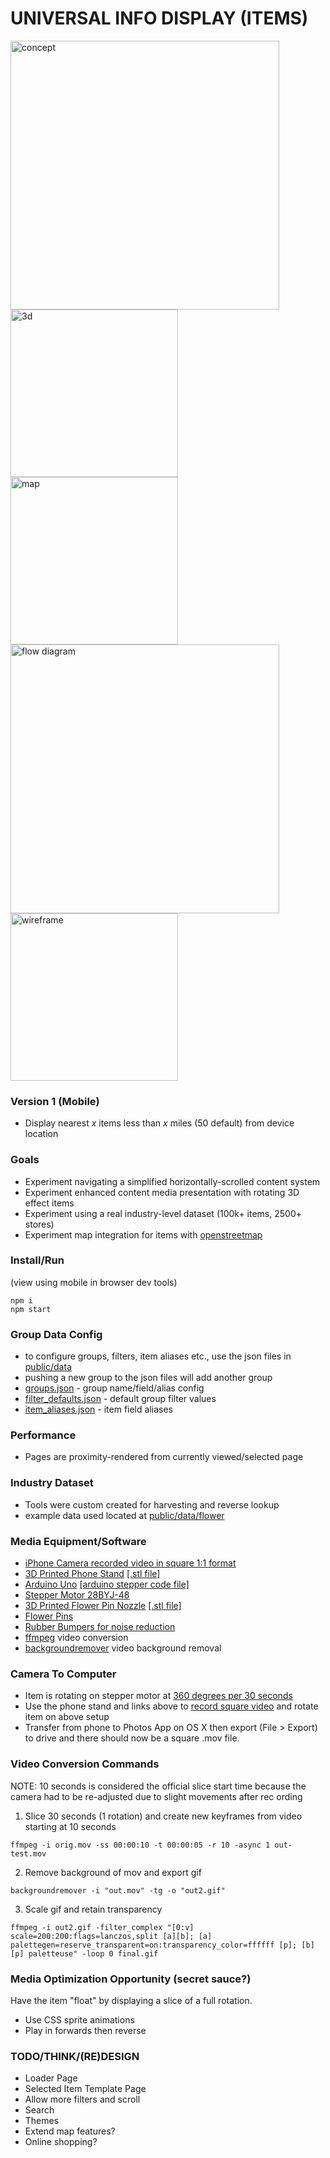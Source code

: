 # UNIVERSAL INFO DISPLAY (ITEMS)

<img width="430" alt="concept" src="https://user-images.githubusercontent.com/26150152/179231190-2058acd2-1232-4a59-8467-d11a9fe26417.png">
<img width="268" alt="3d" src="https://user-images.githubusercontent.com/26150152/179373904-75cb0c80-9903-473a-9620-77faa822b408.gif">
<img width="268" alt="map" src="https://user-images.githubusercontent.com/26150152/179227076-1b0dd3f7-9807-4b37-af56-fee6dcb02ec3.png">
<img width="430" alt="flow diagram" src="https://user-images.githubusercontent.com/26150152/179226458-354bcd17-a83d-41aa-8cfa-7e52709955ec.png">
<img width="268" alt="wireframe" src="https://user-images.githubusercontent.com/26150152/179374209-d6162023-1908-44a9-9ba4-5f859cf56c0b.png">

### Version 1 (Mobile)
- Display nearest *x* items less than *x* miles (50 default) from device location

### Goals
- Experiment navigating a simplified horizontally-scrolled content system
- Experiment enhanced content media presentation with rotating 3D effect items 
- Experiment using a real industry-level dataset (100k+ items, 2500+ stores)
- Experiment map integration for items with [openstreetmap](https://openstreetmap.org)

### Install/Run
(view using mobile in browser dev tools)
```
npm i
npm start
```

### Group Data Config
- to configure groups, filters, item aliases etc., use the json files in [public/data](https://github.com/tboie/universal_info_display/tree/groups/public/data)
- pushing a new group to the json files will add another group
- [groups.json](https://github.com/tboie/universal_info_display/tree/groups/public/data/groups.json) - group name/field/alias config
- [filter_defaults.json](https://github.com/tboie/universal_info_display/tree/groups/public/data/filter_defaults.json) - default group filter values
- [item_aliases.json](https://github.com/tboie/universal_info_display/tree/groups/public/data/item_aliases.json) - item field aliases

### Performance
- Pages are proximity-rendered from currently viewed/selected page

### Industry Dataset
- Tools were custom created for harvesting and reverse lookup
- example data used located at [public/data/flower](https://github.com/tboie/universal_info_display/tree/groups/public/data/flower)

### Media Equipment/Software
- [iPhone Camera recorded video in square 1:1 format](https://jilaxzone.com/2021/11/23/heres-how-to-record-square-video-on-iphone-instead-of-default-169-no-3rd-party-app-installation-required/)
- [3D Printed Phone Stand](https://www.tinkercad.com/things/c7iPako4ej5-phone-stand) [[.stl file]](https://github.com/tboie/universal_info_display/blob/groups/public/3d/phone-stand.stl)
- [Arduino Uno](https://store-usa.arduino.cc/products/arduino-uno-rev3) [[arduino stepper code file]](https://github.com/tboie/universal_info_display/blob/groups/public/arduino/stepper_onerev_28BYJ-48.ino)
- [Stepper Motor 28BYJ-48](https://create.arduino.cc/projecthub/debanshudas23/getting-started-with-stepper-motor-28byj-48-3de8c9)
- [3D Printed Flower Pin Nozzle](https://www.tinkercad.com/things/0bvBJ69fsWk-needle-piece) [[.stl file]](https://github.com/tboie/universal_info_display/blob/groups/public/3d/needle-piece.stl)
- [Flower Pins](https://www.walmart.com/ip/Dritz-Flat-Flower-Pin-100-Pack/51236523)
- [Rubber Bumpers for noise reduction](https://www.walmart.com/ip/Clear-Adhesive-Bumper-Pads-106-PC-Combo-Pack-Round-Spherical-Square-Made-USA-Sound-Dampening-Transparent-Rubber-Feet-Cabinet-Doors-Drawers-Glass-Tops/762207313)
- [ffmpeg](https://ffmpeg.org) video conversion
- [backgroundremover](https://github.com/nadermx/backgroundremover) video background removal

### Camera To Computer
- Item is rotating on stepper motor at [360 degrees per 30 seconds](https://github.com/tboie/universal_info_display/blob/groups/public/arduino/stepper_onerev_28BYJ-48.ino)
- Use the phone stand and links above to [record square video](https://jilaxzone.com/2021/11/23/heres-how-to-record-square-video-on-iphone-instead-of-default-169-no-3rd-party-app-installation-required/) and rotate item on above setup
- Transfer from phone to Photos App on OS X then export (File > Export) to drive and there should now be a square .mov file.

### Video Conversion Commands
NOTE: 10 seconds is considered the official slice start time because the camera had to be re-adjusted due to slight movements after rec ording
1. Slice 30 seconds (1 rotation) and create new keyframes from video starting at 10 seconds
```
ffmpeg -i orig.mov -ss 00:00:10 -t 00:00:05 -r 10 -async 1 out-test.mov
```

2. Remove background of mov and export gif
```
backgroundremover -i "out.mov" -tg -o "out2.gif"
```

3. Scale gif and retain transparency
```
ffmpeg -i out2.gif -filter_complex "[0:v] scale=200:200:flags=lanczos,split [a][b]; [a] palettegen=reserve_transparent=on:transparency_color=ffffff [p]; [b][p] paletteuse" -loop 0 final.gif
```

### Media Optimization Opportunity (secret sauce?)
Have the item "float" by displaying a slice of a full rotation.
- Use CSS sprite animations
- Play in forwards then reverse

### TODO/THINK/(RE)DESIGN
- Loader Page
- Selected Item Template Page
- Allow more filters and scroll 
- Search
- Themes
- Extend map features?
- Online shopping?
